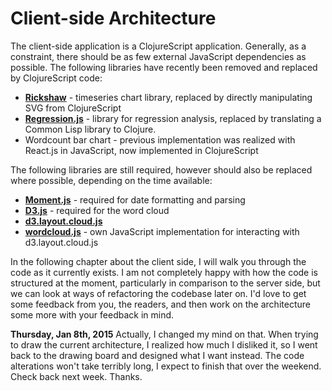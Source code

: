 # Client-side Architecture

The client-side application is a ClojureScript application. Generally, as a constraint, there should be as few external JavaScript dependencies as possible. The following libraries have recently been removed and replaced by ClojureScript code:

* **[Rickshaw](http://code.shutterstock.com/rickshaw/)** - timeseries chart library, replaced by directly manipulating SVG from ClojureScript
* **[Regression.js](https://github.com/Tom-Alexander/regression-js)** - library for regression analysis, replaced by translating a Common Lisp library to Clojure.
* Wordcount bar chart - previous implementation was realized with React.js in JavaScript, now implemented in ClojureScript

The following libraries are still required, however should also be replaced where possible, depending on the time available:

* **[Moment.js](http://momentjs.com)** - required for date formatting and parsing
* **[D3.js](http://d3js.org)** - required for the word cloud
* **[d3.layout.cloud.js](https://github.com/jasondavies/d3-cloud)**
* **[wordcloud.js](https://github.com/matthiasn/BirdWatch/blob/43a9c09493257b9c9b5e9e5644df5f67085feb84/Clojure-Websockets/MainApp/resources/public/js/wordcloud.js)** - own JavaScript implementation for interacting with d3.layout.cloud.js

In the following chapter about the client side, I will walk you through the code as it currently exists. I am not completely happy with how the code is structured at the moment, particularly in comparison to the server side, but we can look at ways of refactoring the codebase later on. I'd love to get some feedback from you, the readers, and then work on the architecture some more with your feedback in mind.

**Thursday, Jan 8th, 2015**
Actually, I changed my mind on that. When trying to draw the current architecture, I realized how much I disliked it, so I went back to the drawing board and designed what I want instead. The code alterations won't take terribly long, I expect to finish that over the weekend. Check back next week. Thanks.
